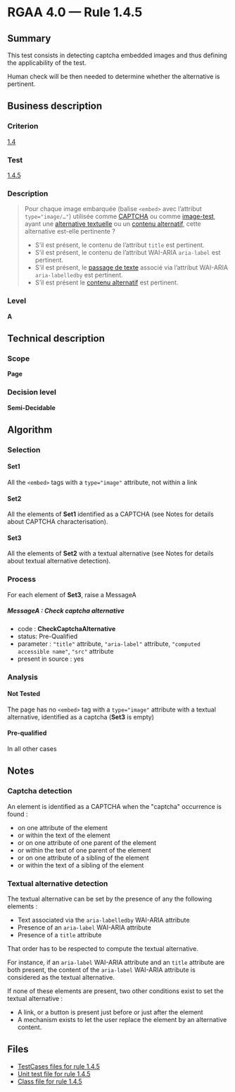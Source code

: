 # RGAA 4.0 — Rule 1.4.5

## Summary

This test consists in detecting captcha embedded images and thus defining the applicability of the test.

Human check will be then needed to determine whether the alternative is pertinent.

## Business description

### Criterion

[1.4](https://www.numerique.gouv.fr/publications/rgaa-accessibilite/methode/criteres/#crit-1-4)

### Test

[1.4.5](https://www.numerique.gouv.fr/publications/rgaa-accessibilite/methode/criteres/#test-1-4-5)

### Description

> Pour chaque image embarquée (balise `<embed>` avec l’attribut `type="image/…"`) utilisée comme [CAPTCHA](https://www.numerique.gouv.fr/publications/rgaa-accessibilite/methode/glossaire/#captcha) ou comme [image-test](https://www.numerique.gouv.fr/publications/rgaa-accessibilite/methode/glossaire/#image-test), ayant une [alternative textuelle](https://www.numerique.gouv.fr/publications/rgaa-accessibilite/methode/glossaire/#alternative-textuelle-image) ou un [contenu alternatif](https://www.numerique.gouv.fr/publications/rgaa-accessibilite/methode/glossaire/#contenu-alternatif), cette alternative est-elle pertinente ?
> 
> * S’il est présent, le contenu de l’attribut `title` est pertinent.
> * S’il est présent, le contenu de l’attribut WAI-ARIA `aria-label` est pertinent.
> * S’il est présent, le [passage de texte](https://www.numerique.gouv.fr/publications/rgaa-accessibilite/methode/glossaire/#passage-de-texte-lie-par-aria-labelledby-ou-aria-describedby) associé via l’attribut WAI-ARIA `aria-labelledby` est pertinent.
> * S’il est présent le [contenu alternatif](https://www.numerique.gouv.fr/publications/rgaa-accessibilite/methode/glossaire/#contenu-alternatif) est pertinent.

### Level

**A**

## Technical description

### Scope

**Page**

### Decision level

**Semi-Decidable**

## Algorithm

### Selection

#### Set1

All the `<embed>` tags with a `type="image"` attribute, not within a link 

#### Set2

All the elements of **Set1** identified as a CAPTCHA (see Notes for details about CAPTCHA characterisation).

#### Set3

All the elements of **Set2** with a textual alternative (see Notes for details about textual alternative detection).

### Process

For each element of **Set3**, raise a MessageA

##### MessageA : Check captcha alternative

-    code : **CheckCaptchaAlternative** 
-    status: Pre-Qualified
-    parameter : `"title"` attribute, `"aria-label"` attribute, `"computed accessible name"`, `"src"` attribute 
-    present in source : yes

### Analysis

#### Not Tested

The page has no `<embed>` tag with a `type="image"` attribute with a textual alternative, identified as a captcha (**Set3** is empty)

#### Pre-qualified

In all other cases

## Notes

### Captcha detection

An element is identified as a CAPTCHA when the "captcha" occurrence is found :

- on one attribute of the element
- or within the text of the element
- or on one attribute of one parent of the element
- or within the text of one parent of the element
- or on one attribute of a sibling of the element
- or within the text of a sibling of the element

### Textual alternative detection

The textual alternative can be set by the presence of any the following elements : 

* Text associated via the `aria-labelledby` WAI-ARIA attribute 
* Presence of an `aria-label` WAI-ARIA attribute
* Presence of a `title` attribute

That order has to be respected to compute the textual alternative.

For instance, if an `aria-label` WAI-ARIA attribute and an `title` attribute are both present, 
the content of the `aria-label` WAI-ARIA attribute is considered as the textual alternative.

If none of these elements are present, two other conditions exist to set the textual alternative :
 
* A link, or a button is present just before or just after the element
* A mechanism exists to let the user replace the element by an alternative content.

## Files

- [TestCases files for rule 1.4.5](https://gitlab.com/asqatasun/Asqatasun/-/tree/master/rules/rules-rgaa4.0/src/test/resources/testcases/rgaa40/Rgaa40Rule010405/)
- [Unit test file for rule 1.4.5](https://gitlab.com/asqatasun/Asqatasun/-/blob/master/rules/rules-rgaa4.0/src/test/java/org/asqatasun/rules/rgaa40/Rgaa40Rule010405Test.java)
- [Class file for rule 1.4.5](https://gitlab.com/asqatasun/Asqatasun/-/blob/master/rules/rules-rgaa4.0/src/main/java/org/asqatasun/rules/rgaa40/Rgaa40Rule010405.java)


